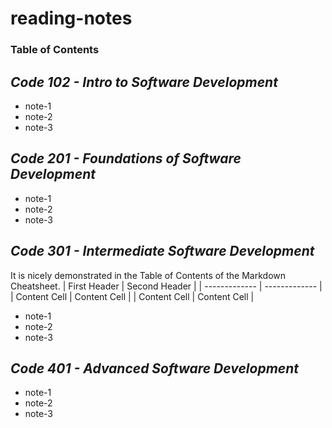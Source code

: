 # reading-notes

### Table of Contents

## ***Code 102 - Intro to Software Development***
- note-1
- note-2
- note-3
## ***Code 201 - Foundations of Software Development***
- note-1
- note-2
- note-3
## ***Code 301 - Intermediate Software Development***

It is nicely demonstrated in the Table of Contents of the Markdown Cheatsheet.
| First Header  | Second Header |
| ------------- | ------------- |
| Content Cell  | Content Cell  |
| Content Cell  | Content Cell  |

- note-1
- note-2
- note-3
## ***Code 401 - Advanced Software Development***
- note-1
- note-2
- note-3
